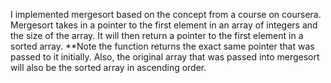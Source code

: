 I implemented mergesort based on the concept from a course on coursera.  Mergesort takes in a pointer to the first element in an array of integers and the size of the array.  It will then return a pointer to the first element in a 
sorted array.  **Note the function returns the exact same pointer that was passed to it initially.  Also, the original array that was passed into mergesort will also be the sorted array in ascending order.

